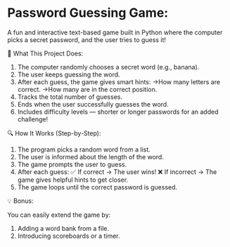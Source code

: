 # Password Guessing Game:
A fun and interactive text-based game built in Python where the computer picks a secret password, and the user tries to guess it!

🚀 What This Project Does:

1. The computer randomly chooses a secret word (e.g., banana).
2. The user keeps guessing the word.
3. After each guess, the game gives smart hints:
  ->How many letters are correct.
  ->How many are in the correct position.
4. Tracks the total number of guesses.
5. Ends when the user successfully guesses the word.
6. Includes difficulty levels — shorter or longer passwords for an added challenge!

🔍 How It Works (Step-by-Step):

1. The program picks a random word from a list.
2. The user is informed about the length of the word.
3. The game prompts the user to guess.
4. After each guess:
  ✅ If correct → The user wins!
  ❌ If incorrect → The game gives helpful hints to get closer.
5. The game loops until the correct password is guessed.

💡 Bonus:

You can easily extend the game by:
 1. Adding a word bank from a file.
 2. Introducing scoreboards or a timer.
